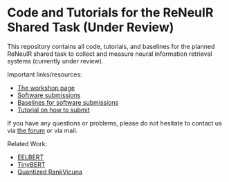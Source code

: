 # Code and Tutorials for the ReNeuIR Shared Task (Under Review)

This repository contains all code, tutorials, and baselines for the planned ReNeuIR shared task to collect and measure neural information retrieval systems (currently under review).

Important links/resources:
- [The workshop page](https://reneuir.org)
- [Software submissions](https://www.tira.io/task-overview/reneuir-2024)
- [Baselines for software submissions](baselines)
- [Tutorial on how to submit](tutorial)

If you have any questions or problems, please do not hesitate to contact us via [the forum](https://www.tira.io/c/reneuir) or via mail.

Related Work:
- [EELBERT](https://machinelearning.apple.com/research/eelbert)
- [TinyBERT](https://arxiv.org/abs/1909.10351)
- [Quantized RankVicuna](https://github.com/castorini/rank_llm/pull/16)


